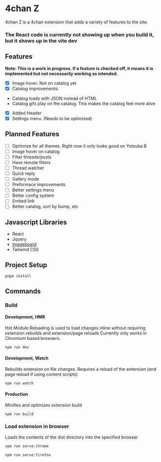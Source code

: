 # 4chan Z

4chan Z is a 4chan extension that adds a variety of features to the site.

### The React code is currently not showing up when you build it, but it shows up in the vite dev

## Features

**Note: This is a work in progress. If a feature is checked off, it means it is implemented but not necessarily working as intended.**

- [x] Image hover. Not on catalog yet
- [x] Catalog improvements:
- Catalog loads with JSON instead of HTML
- Catalog gifs play on the catalog. This makes the catalog feel more alive
- [x] Added Header
- [x] Settings menu. (Needs to be optimized)

## Planned Features

- [ ] Optiimize for all themes. Right now it only looks good on Yotsuba B
- [ ] Image hover on catalog
- [ ] Filter threads/posts
- [ ] Have remote filters
- [ ] Thread watcher
- [ ] Quick reply
- [ ] Gallery mode
- [ ] Preformace improvements
- [ ] Better settings menu
- [ ] Better config system
- [ ] Embed link
- [ ] Better catalog, sort by bump, etc

## Javascript Libraries

- React
- Jquery
- [Imageboard](https://www.npmjs.com/package/imageboard)
- Tailwind CSS

## Project Setup

```sh
pnpm install
```

## Commands

### Build

#### Development, HMR

Hot Module Reloading is used to load changes inline without requiring extension rebuilds and extension/page reloads
Currently only works in Chromium based browsers.

```sh
npm run dev
```

#### Development, Watch

Rebuilds extension on file changes. Requires a reload of the extension (and page reload if using content scripts)

```sh
npm run watch
```

#### Production

Minifies and optimizes extension build

```sh
npm run build
```

### Load extension in browser

Loads the contents of the dist directory into the specified browser

```sh
npm run serve:chrome
```

```sh
npm run serve:firefox
```
